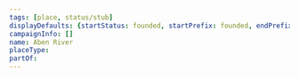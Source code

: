 ```yaml
---
tags: [place, status/stub]
displayDefaults: {startStatus: founded, startPrefix: founded, endPrefix: destroyed, endStatus: destroyed}
campaignInfo: []
name: Aben River
placeType:
partOf:
---
```



